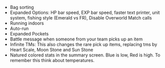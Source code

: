 - Bag sorting
- Expanded Options: HP bar speed, EXP bar speed, faster text printer, unit system, fishing style (Emerald vs FR), Disable Overworld Match calls
- Running indoors
- Auto-run
- Expanded Pockets
- Battle message when someone from your team picks up an item
- Infinite TMs: This also changes the rare pick up items, replacing tms by Heart Scale, Moon Stone and Sun Stone
- Natured colored stats in the summary screen. Blue is low, Red is high. To remember this think about temperatures.
